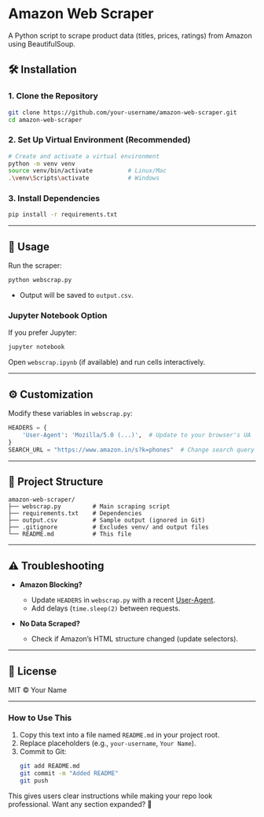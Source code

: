 # **Amazon Web Scraper**  
A Python script to scrape product data (titles, prices, ratings) from Amazon using BeautifulSoup.

## **🛠️ Installation**  

### **1. Clone the Repository**  
```bash
git clone https://github.com/your-username/amazon-web-scraper.git
cd amazon-web-scraper
```

### **2. Set Up Virtual Environment (Recommended)**  
```bash
# Create and activate a virtual environment
python -m venv venv
source venv/bin/activate          # Linux/Mac
.\venv\Scripts\activate           # Windows
```

### **3. Install Dependencies**  
```bash
pip install -r requirements.txt
```

---

## **🚀 Usage**  
Run the scraper:  
```bash
python webscrap.py
```
- Output will be saved to `output.csv`.  

### **Jupyter Notebook Option**  
If you prefer Jupyter:  
```bash
jupyter notebook
```
Open `webscrap.ipynb` (if available) and run cells interactively.

---

## **⚙️ Customization**  
Modify these variables in `webscrap.py`:  
```python
HEADERS = {
    'User-Agent': 'Mozilla/5.0 (...)',  # Update to your browser's UA
}
SEARCH_URL = "https://www.amazon.in/s?k=phones"  # Change search query
```

---

## **📁 Project Structure**  
```
amazon-web-scraper/
├── webscrap.py         # Main scraping script
├── requirements.txt    # Dependencies
├── output.csv          # Sample output (ignored in Git)
├── .gitignore          # Excludes venv/ and output files
└── README.md           # This file
```

---

## **⚠️ Troubleshooting**  
- **Amazon Blocking?**  
  - Update `HEADERS` in `webscrap.py` with a recent [User-Agent](https://www.whatismybrowser.com/).  
  - Add delays (`time.sleep(2)` between requests.  

- **No Data Scraped?**  
  - Check if Amazon’s HTML structure changed (update selectors).  

---

## **📜 License**  
MIT © Your Name  

---

### **How to Use This**  
1. Copy this text into a file named `README.md` in your project root.  
2. Replace placeholders (e.g., `your-username`, `Your Name`).  
3. Commit to Git:  
   ```bash
   git add README.md
   git commit -m "Added README"
   git push
   ```

This gives users clear instructions while making your repo look professional. Want any section expanded? 🚀
